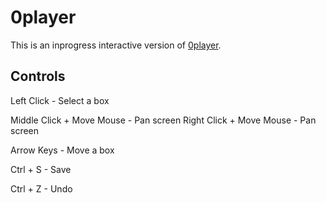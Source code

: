 # 0player

This is an inprogress interactive version of [0player](https://caveadventure.itch.io/0player). 

## Controls

Left Click - Select a box

Middle Click + Move Mouse - Pan screen
Right Click + Move Mouse - Pan screen

Arrow Keys - Move a box

Ctrl + S - Save

Ctrl + Z - Undo

